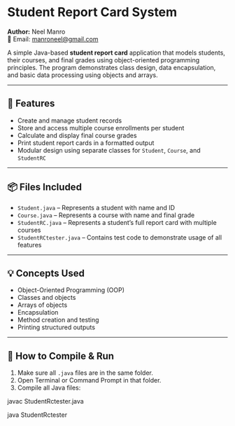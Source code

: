 # Student Report Card System

**Author:** Neel Manro  
📧 Email: manroneel@gmail.com

A simple Java-based **student report card** application that models students, their courses, and final grades using object-oriented programming principles. The program demonstrates class design, data encapsulation, and basic data processing using objects and arrays.

---

## 🧾 Features

- Create and manage student records
- Store and access multiple course enrollments per student
- Calculate and display final course grades
- Print student report cards in a formatted output
- Modular design using separate classes for `Student`, `Course`, and `StudentRC`

---

## 📦 Files Included

- `Student.java` – Represents a student with name and ID
- `Course.java` – Represents a course with name and final grade
- `StudentRC.java` – Represents a student’s full report card with multiple courses
- `StudentRCtester.java` – Contains test code to demonstrate usage of all features

---

## 💡 Concepts Used

- Object-Oriented Programming (OOP)
- Classes and objects
- Arrays of objects
- Encapsulation
- Method creation and testing
- Printing structured outputs

---

## 🚀 How to Compile & Run

1. Make sure all `.java` files are in the same folder.
2. Open Terminal or Command Prompt in that folder.
3. Compile all Java files:

javac StudentRctester.java

java StudentRctester
